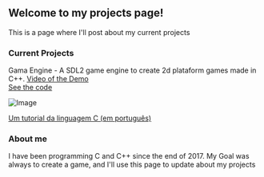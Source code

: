 ## Welcome to my projects page!

This is a page where I'll post about my current projects

### Current Projects
Gama Engine - A SDL2 game engine to create 2d plataform games made in C++. [Video of the Demo](https://www.youtube.com/watch?v=z-fAOYcHAxg)  
[See the code](https://github.com/GabrielMtins/Gama-Engine)  

![Image](https://i.imgur.com/8GVXJ0c.png)  

[Um tutorial da linguagem C (em português)](https://gabrielmtins.github.io/ctutorial)  

### About me
I have been programming C and C++ since the end of 2017. My Goal was always to create a game, and I'll use this page to update about my projects
